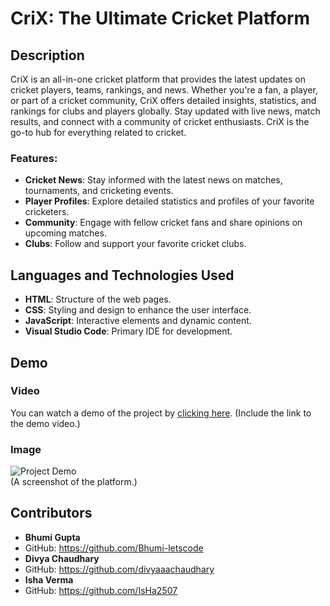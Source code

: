 # CriX: The Ultimate Cricket Platform

## Description
CriX is an all-in-one cricket platform that provides the latest updates on cricket players, teams, rankings, and news. Whether you're a fan, a player, or part of a cricket community, CriX offers detailed insights, statistics, and rankings for clubs and players globally. Stay updated with live news, match results, and connect with a community of cricket enthusiasts. CriX is the go-to hub for everything related to cricket.

### Features:
- **Cricket News**: Stay informed with the latest news on matches, tournaments, and cricketing events.
- **Player Profiles**: Explore detailed statistics and profiles of your favorite cricketers.
- **Community**: Engage with fellow cricket fans and share opinions on upcoming matches.
- **Clubs**: Follow and support your favorite cricket clubs.

## Languages and Technologies Used
- **HTML**: Structure of the web pages.
- **CSS**: Styling and design to enhance the user interface.
- **JavaScript**: Interactive elements and dynamic content.
- **Visual Studio Code**: Primary IDE for development.

## Demo
### Video
You can watch a demo of the project by [clicking here](#). (Include the link to the demo video.)

### Image
![Project Demo](demo_image.png)  
(A screenshot of the platform.)

## Contributors
- **Bhumi Gupta**
- GitHub: https://github.com/Bhumi-letscode 
- **Divya Chaudhary**
- GitHub: https://github.com/divyaaachaudhary
- **Isha Verma**
- GitHub: https://github.com/IsHa2507
